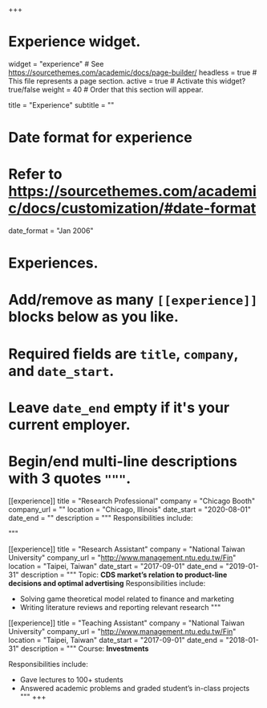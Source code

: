 +++
# Experience widget.
widget = "experience"  # See https://sourcethemes.com/academic/docs/page-builder/
headless = true  # This file represents a page section.
active = true  # Activate this widget? true/false
weight = 40  # Order that this section will appear.

title = "Experience"
subtitle = ""

# Date format for experience
#   Refer to https://sourcethemes.com/academic/docs/customization/#date-format
date_format = "Jan 2006"

# Experiences.
#   Add/remove as many `[[experience]]` blocks below as you like.
#   Required fields are `title`, `company`, and `date_start`.
#   Leave `date_end` empty if it's your current employer.
#   Begin/end multi-line descriptions with 3 quotes `"""`.
[[experience]]
  title = "Research Professional"
  company = "Chicago Booth"
  company_url = ""
  location = "Chicago, Illinois"
  date_start = "2020-08-01"
  date_end = ""
  description = """
  Responsibilities include:
  
  """

[[experience]]
  title = "Research Assistant"
  company = "National Taiwan University"
  company_url = "http://www.management.ntu.edu.tw/Fin"
  location = "Taipei, Taiwan"
  date_start = "2017-09-01"
  date_end = "2019-01-31"
  description = """
  Topic: **CDS market’s relation to product-line decisions and optimal advertising**
  Responsibilities include:
  
  * Solving game theoretical model related to finance and marketing
  * Writing literature reviews and reporting relevant research
  """
  
[[experience]]
  title = "Teaching Assistant"
  company = "National Taiwan University"
  company_url = "http://www.management.ntu.edu.tw/Fin"
  location = "Taipei, Taiwan"
  date_start = "2017-09-01"
  date_end = "2018-01-31"
  description = """
  Course: **Investments**
  
  Responsibilities include:
  
  * Gave lectures to 100+ students
  * Answered academic problems and graded student’s in-class projects
  """
+++
